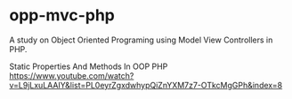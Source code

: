# opp-mvc-php
A study on Object Oriented Programing using Model View Controllers in PHP.

Static Properties And Methods In OOP PHP
https://www.youtube.com/watch?v=L9jLxuLAAIY&list=PL0eyrZgxdwhypQiZnYXM7z7-OTkcMgGPh&index=8
